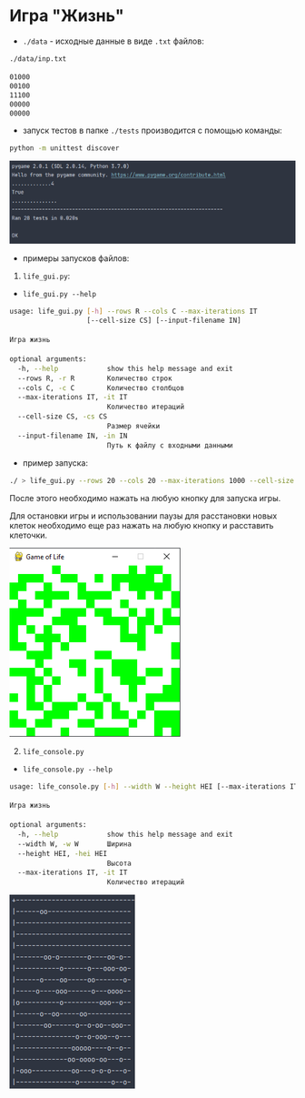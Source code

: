 # Игра "Жизнь"

- `./data` - исходные данные в виде `.txt` файлов:


```
./data/inp.txt

01000
00100
11100
00000
00000
```

- запуск тестов в папке `./tests` производится с помощью команды:

```bash
python -m unittest discover
```

![Test](./images/tests.png)

- примеры запусков файлов:

1. `life_gui.py`:

- `life_gui.py --help`

```bash
usage: life_gui.py [-h] --rows R --cols C --max-iterations IT
                   [--cell-size CS] [--input-filename IN]

Игра жизнь

optional arguments:
  -h, --help            show this help message and exit
  --rows R, -r R        Количество строк
  --cols C, -c C        Количество столбцов
  --max-iterations IT, -it IT
                        Количество итераций
  --cell-size CS, -cs CS
                        Размер ячейки
  --input-filename IN, -in IN
                        Путь к файлу с входными данными


```

- пример запуска:

```bash
./ > life_gui.py --rows 20 --cols 20 --max-iterations 1000 --cell-size 15
```

После этого необходимо нажать на любую кнопку для запуска игры. 

Для остановки игры и использовании паузы для расстановки новых клеток необходимо еще раз нажать на любую кнопку и расставить клеточки.

![Test](./images/start_position_gui.png)


2. `life_console.py`

- `life_console.py --help`

```bash
usage: life_console.py [-h] --width W --height HEI [--max-iterations IT]

Игра жизнь

optional arguments:
  -h, --help            show this help message and exit
  --width W, -w W       Ширина
  --height HEI, -hei HEI
                        Высота
  --max-iterations IT, -it IT
                        Количество итераций

```


![Test](./images/start_position_console.png)
